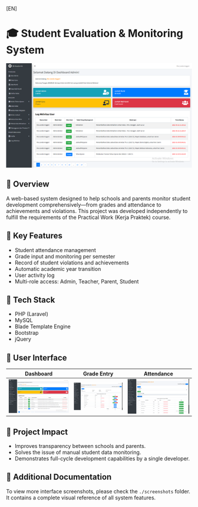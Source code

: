 [EN]
# 🎓 Student Evaluation & Monitoring System

<p align="center">
  <img src="screenshots/2._admin's_dashboard.png" width="700" alt="Admin Dashboard Screenshot"/>
</p>

## 📌 Overview

A web-based system designed to help schools and parents monitor student development comprehensively—from grades and attendance to achievements and violations. This project was developed independently to fulfill the requirements of the Practical Work (Kerja Praktek) course.

## 🚀 Key Features

- Student attendance management
- Grade input and monitoring per semester
- Record of student violations and achievements
- Automatic academic year transition
- User activity log
- Multi-role access: Admin, Teacher, Parent, Student

## 🧰 Tech Stack

- PHP (Laravel)
- MySQL
- Blade Template Engine
- Bootstrap
- jQuery

## 📸 User Interface

| Dashboard | Grade Entry | Attendance |
|----------|-------------|-------------|
| ![Dashboard](screenshots/2._admin's_dashboard.png) | ![Grades](screenshots/2.13_student's_grade_management.png) | ![Attendance](screenshots/2.12_student's_attendance_management.png) |

## 🏁 Project Impact

- Improves transparency between schools and parents.
- Solves the issue of manual student data monitoring.
- Demonstrates full-cycle development capabilities by a single developer.

## 📁 Additional Documentation

To view more interface screenshots, please check the `./screenshots` folder. It contains a complete visual reference of all system features.
